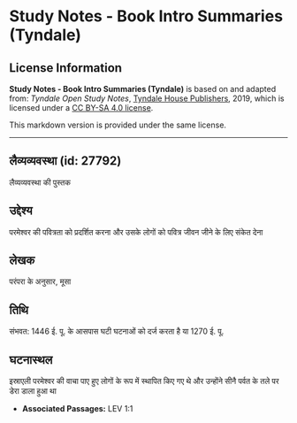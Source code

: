 # Study Notes - Book Intro Summaries (Tyndale)

## License Information

**Study Notes - Book Intro Summaries (Tyndale)** is based on and adapted from: _Tyndale Open Study Notes_, [Tyndale House Publishers](https://tyndaleopenresources.com/), 2019, which is licensed under a [CC BY-SA 4.0 license](https://creativecommons.org/licenses/by-sa/4.0/legalcode.en).

This markdown version is provided under the same license.



--------------------------------

## लैव्यव्यवस्था (id: 27792)

लैव्यव्यवस्था की पुस्तक

उद्देश्य
--------

परमेश्वर की पवित्रता को प्रदर्शित करना और उसके लोगों को पवित्र जीवन जीने के लिए संकेत देना

लेखक
----

परंपरा के अनुसार, मूसा

तिथि
----

संभवत: 1446 ई. पू. के आसपास घटी घटनाओं को दर्ज करता है या 1270 ई. पू.

घटनास्थल
--------

इस्राएली परमेश्वर की वाचा पाए हुए लोगों के रूप में स्थापित किए गए थे और उन्होंने सीनै पर्वत के तले पर डेरा डाला हुआ था

* **Associated Passages:** LEV 1:1

